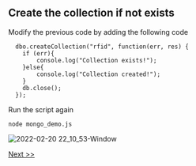## Create the collection if not exists

Modify the previous code by adding the following code

```
  dbo.createCollection("rfid", function(err, res) {
    if (err){
        console.log("Collection exists!");
    }else{
        console.log("Collection created!");
    }
    db.close();
  });
```

Run the script again 

```
node mongo_demo.js 
```

![2022-02-20 22_10_53-Window](https://user-images.githubusercontent.com/55657279/154849516-cd81392c-c4e5-4bd4-841f-83a3160e5c5f.png)

[Next >>](3.md)
